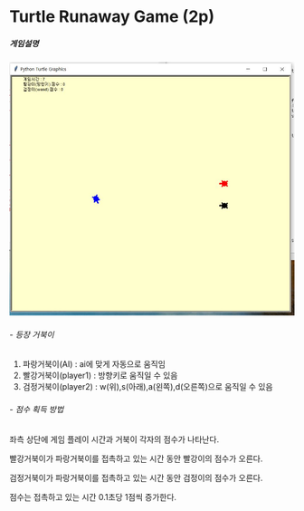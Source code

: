 # Turtle Runaway Game (2p)

##### 게임설명
<p align="center">
<img src="turtle.JPG">
</p>

###### - 등장 거북이
1. 파랑거북이(AI) : ai에 맞게 자동으로 움직임
2. 빨강거북이(player1) : 방향키로 움직일 수 있음
3. 검정거북이(player2) : w(위),s(아래),a(왼쪽),d(오른쪽)으로 움직일 수 있음
###### - 점수 획득 방법
좌측 상단에 게임 플레이 시간과 거북이 각자의 점수가 나타난다.

빨강거북이가 파랑거북이를 접촉하고 있는 시간 동안 빨강이의 점수가 오른다. 

검정거북이가 파랑거북이를 접촉하고 있는 시간 동안 검정이의 점수가 오른다.

점수는 접촉하고 있는 시간 0.1초당 1점씩 증가한다.
